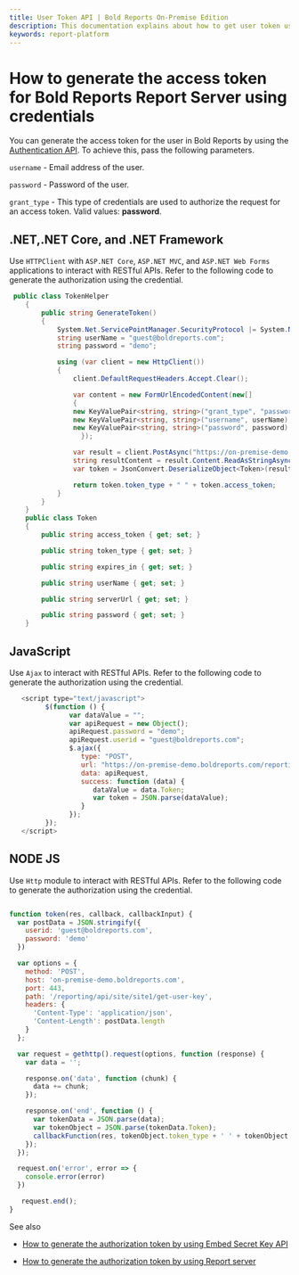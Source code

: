 ```yaml
---
title: User Token API | Bold Reports On-Premise Edition
description: This documentation explains about how to get user token using the API in the Bold Reports On-Premise Edition.
keywords: report-platform
---
```


# How to generate the access token for Bold Reports Report Server using credentials

You can generate the access token for the user in Bold Reports by using the <a href="../../../rest-api-reference/v1.0/#operation/Authentication" target="_blank">Authentication API</a>. To achieve this, pass the following parameters.

   `username` - Email address of the user.

   `password` - Password of the user.

   `grant_type` - This type of credentials are used to authorize the request for an access token. Valid values: **password**.

## .NET,.NET Core, and .NET Framework

Use `HTTPClient` with `ASP.NET Core`, `ASP.NET MVC`, and `ASP.NET Web Forms` applications to interact with RESTful APIs. Refer to the following code to generate the authorization using the credential.

```csharp
 public class TokenHelper
    {
        public string GenerateToken()
        {
            System.Net.ServicePointManager.SecurityProtocol |= System.Net.SecurityProtocolType.Tls11 | System.Net.SecurityProtocolType.Tls12;
            string userName = "guest@boldreports.com";
            string password = "demo";

            using (var client = new HttpClient())
            {
                client.DefaultRequestHeaders.Accept.Clear();

                var content = new FormUrlEncodedContent(new[]
                {
                new KeyValuePair<string, string>("grant_type", "password"),
                new KeyValuePair<string, string>("username", userName),
                new KeyValuePair<string, string>("password", password)
                  });

                var result = client.PostAsync("https://on-premise-demo.boldreports.com/reporting/api/site/site1/token", content).Result;
                string resultContent = result.Content.ReadAsStringAsync().Result;
                var token = JsonConvert.DeserializeObject<Token>(resultContent);

                return token.token_type + " " + token.access_token;
            }
        }
    }
    public class Token
    {
        public string access_token { get; set; }

        public string token_type { get; set; }

        public string expires_in { get; set; }

        public string userName { get; set; }

        public string serverUrl { get; set; }

        public string password { get; set; }
    }

```

## JavaScript

Use `Ajax` to interact with RESTful APIs. Refer to the following code to generate the authorization using the credential.

```js
   <script type="text/javascript">
         $(function () {
               var dataValue = "";
               var apiRequest = new Object();
               apiRequest.password = "demo";
               apiRequest.userid = "guest@boldreports.com";
               $.ajax({
                  type: "POST",
                  url: "https://on-premise-demo.boldreports.com/reporting/api/site/site1/get-user-key",
                  data: apiRequest,
                  success: function (data) {
                     dataValue = data.Token;
                     var token = JSON.parse(dataValue);
                  }
               });
         });
   </script>
```

## NODE JS

Use `Http` module to interact with RESTful APIs. Refer to the following code to generate the authorization using the credential.

```js

function token(res, callback, callbackInput) {
  var postData = JSON.stringify({
    userid: 'guest@boldreports.com',
    password: 'demo'
  })

  var options = {
    method: 'POST',
    host: 'on-premise-demo.boldreports.com',
    port: 443,
    path: '/reporting/api/site/site1/get-user-key',
    headers: {
      'Content-Type': 'application/json',
      'Content-Length': postData.length
    }
  };

  var request = gethttp().request(options, function (response) {
    var data = '';

    response.on('data', function (chunk) {
      data += chunk;
    });

    response.on('end', function () {
      var tokenData = JSON.parse(data);
      var tokenObject = JSON.parse(tokenData.Token);
      callbackFunction(res, tokenObject.token_type + ' ' + tokenObject.access_token, callback, callbackInput);
    });
  });

  request.on('error', error => {
    console.error(error)
  })

   request.end();
}
```

See also

* [How to generate the authorization token by using Embed Secret Key API](../generate-authorization-token-for-user-by-using-embed-secret-key-api/)

* [How to generate the authorization token by using Report server](../generate-access-token-for-bold-reports-server/)